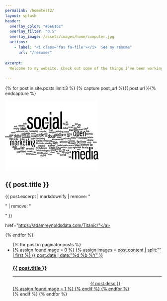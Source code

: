 ```yaml
---
permalink: /hometest2/
layout: splash
header:
  overlay_color: "#5e616c"
  overlay_filter: "0.5"
  overlay_image: /assets/images/home/computer.jpg
  actions:
    - label: "<i class='fas fa-file'></i>  See my resume"
      url: "/resume/"

excerpt: 
  Welcome to my website. Check out some of the things I’ve been working on recently, and feel free to contact me if you have any questions.<br>

---
```


<div class="feature__wrapper">

  {% for post in site.posts limit:3 %}
    {% capture post_url %}{{ post.url }}{% endcapture %}
    <div class="feature__item--left">
      <div class="archive__item">
        <div class="archive__item-teaser">
          <img src=assets/images/home/wordcloud_small.png>
        </div>
      </div>
      <div class="archive__item-body">
        <h2 class="archive__item-title">{{ post.title }}</h2>
        <div class="archive__item-excerpt">
          {{ post.excerpt | markdownify | remove: "<p>" | remove: "</p>" }}
          <p><a>href="https://adamreynoldsdata.com/Titanic/"</a></p>
        </div>
      </div>
    </div>
  {% endfor %}

</div>


<ul id="posts">
    {% for post in paginator.posts %}
 <a href="{{ post.url }}">
    <li>
      <div>
        {% assign foundImage = 0 %}
          {% assign images = post.content | split:"<img " %}
              {% for image in images %}
                {% if image contains 'src' %}
                    {% if foundImage == 0 %}
                    {% assign html = image | split:"/>" | first %}
                    <time>{{ post.date | date:"%d %b %Y" }}</time>
                    <h3>{{ post.title }}</h3>
                    <hr>
                    <div><img width="250" {{ html }} />{{ post.desc }}</div>
                     {% assign foundImage = 1 %}
                    {% endif %}
             {% endfor %}
        </div>
     </li>
 </a>
    {% endif %}
    {% endfor %}
</ul>
